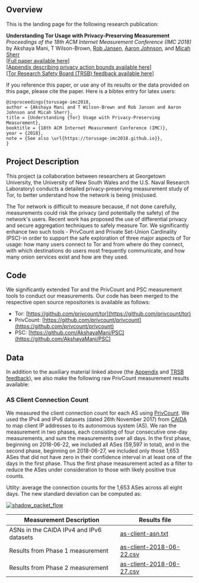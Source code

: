 Overview
--------

This is the landing page for the following research publication:

**Understanding Tor Usage with Privacy-Preserving Measurement**  
_Proceedings of the 18th ACM Internet Measurement Conference (IMC 2018)_  
by Akshaya Mani, T Wilson-Brown, [Rob Jansen](https://www.robgjansen.com), [Aaron Johnson](https://ohmygodel.com/), and [Micah Sherr](https://security.cs.georgetown.edu/~msherr/)  
\[[Full paper available here](https://www.robgjansen.com/publications/torusage-imc2018.pdf)\]  
\[[Appendix describing privacy action bounds available here](https://www.robgjansen.com/publications/torusage-imc2018-appendix.pdf)\]  
\[[Tor Research Safety Board (TRSB) feedback available here](data/trsb-feedback.txt)\]

If you reference this paper, or use any of its results or the data provided on this page, please cite the paper. Here is a bibtex entry for latex users:

```
@inproceedings{torusage-imc2018,
author = {Akshaya Mani and T Wilson-Brown and Rob Jansen and Aaron Johnson and Micah Sherr},
title = {Understanding {Tor} Usage with Privacy-Preserving Measurement},
booktitle = {18th ACM Internet Measurement Conference (IMC)},
year = {2018},
note = {See also \url{https://torusage-imc2018.github.io}},
}
```

Project Description
-------------------

This project (a collaboration between researchers at Georgetown University, the University of New South Wales and the U.S. Naval Research Laboratory) conducts a detailed privacy-preserving measurement study of Tor, to better understand how the network is being (mis)used.

The Tor network is difficult to measure because, if not done carefully, measurements could risk the privacy (and potentially the safety) of the network's users. Recent work has proposed the use of differential privacy and secure aggregation techniques to safely measure Tor. We significantly enhance two such tools - PrivCount and Private Set-Union Cardinality (PSC)-in order to support the safe exploration of three major aspects of Tor usage: how many users connect to Tor and from where do they connect, with which destinations do users most frequently communicate, and how many onion services exist and how are they used.

Code
----

We significantly extended Tor and the PrivCount and PSC measurement tools to conduct our measurements. Our code has been merged to the respective open source repositories is available as follows:

  * Tor: [https://github.com/privcount/tor](https://github.com/privcount/tor)
  * PrivCount: [https://github.com/privcount/privcount](https://github.com/privcount/privcount)
  * PSC: [https://github.com/AkshayaMani/PSC](https://github.com/AkshayaMani/PSC)

Data
----

In addition to the auxiliary material linked above (the [Appendix](https://www.robgjansen.com/publications/torusage-imc2018-appendix.pdf) and [TRSB feedback](data/trsb-feedback.txt)), we also make the following raw PrivCount measurement results available:

### AS Client Connection Count

We measured the client connection count for each AS using [PrivCount](https://github.com/privcount/privcount). We used the IPv4 and IPv6 datasets (dated 26th November 2017) from [CAIDA](http://data.caida.org/datasets/routing/routeviews-prefix2as/) to map client IP addresses to its autonomous system (AS). We ran the measurement in two phases, each consisting of four consecutive one-day measurements, and sum the measurements over all days. In the first phase, beginning on 2018-06-22, we included all ASes (59,597 in total), and in the second phase, beginning on 2018-06-27, we included only those 1,653 ASes that did not have zero in their confidence interval in at least one of the days in the first phase. Thus the first phase measurement acted as a filter to reduce the ASes under consideration to those with likely positive true counts.

Utilty: average the connection counts for the 1,653 ASes across all eight days. The new standard deviation can be computed as:

<a href="https://torusage-imc2018.github.io/data/as-client-formula.png"><img title="shadow_packet_flow" src="https://torusage-imc2018.github.io/data/as-client-formula.png" /></a>

| Measurement Description | Results file |
|-------------|--------------|
| ASNs in the CAIDA IPv4 and IPv6 datasets | [as-client-asn.txt](data/as-client-asn.txt) |
| Results from Phase 1 measurement | [as-client-2018-06-22.csv](data/as-client-2018-06-22.csv) |
| Results from Phase 2 measurement | [as-client-2018-06-27.csv](data/as-client-2018-06-27.csv) |
